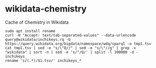 # wikidata-chemistry

Cache of Chemistry in Wikidata

```shell
sudo apt install rename
curl -H "Accept: text/tab-separated-values" --data-urlencode query@wikidata/inchikeys.rq -G https://query.wikidata.org/bigdata/namespace/wdq/sparql -o tmp1.tsv
cat tmp1.tsv | sed -e "s/\"Q//" | sed -e "s/\"//g" | grep -v "wikidata" | sort -n | sed -e 's/^/Q/' | split -l 100000 -d - inchikeys_
rename 's/(.*)/$1.tsv/' inchikeys_*
```
